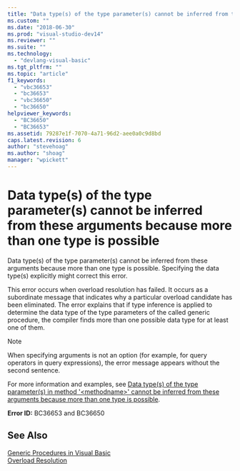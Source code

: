 ```yaml
---
title: "Data type(s) of the type parameter(s) cannot be inferred from these arguments because more than one type is possible | Microsoft Docs"
ms.custom: ""
ms.date: "2018-06-30"
ms.prod: "visual-studio-dev14"
ms.reviewer: ""
ms.suite: ""
ms.technology: 
  - "devlang-visual-basic"
ms.tgt_pltfrm: ""
ms.topic: "article"
f1_keywords: 
  - "vbc36653"
  - "bc36653"
  - "vbc36650"
  - "bc36650"
helpviewer_keywords: 
  - "BC36650"
  - "BC36653"
ms.assetid: 79287e1f-7070-4a71-96d2-aee0a0c9d8bd
caps.latest.revision: 6
author: "stevehoag"
ms.author: "shoag"
manager: "wpickett"
---
```

# Data type(s) of the type parameter(s) cannot be inferred from these arguments because more than one type is possible
Data type(s) of the type parameter(s) cannot be inferred from these arguments because more than one type is possible. Specifying the data type(s) explicitly might correct this error.  
  
 This error occurs when overload resolution has failed. It occurs as a subordinate message that indicates why a particular overload candidate has been eliminated. The error explains that if type inference is applied to determine the data type of the type parameters of the called generic procedure, the compiler finds more than one possible data type for at least one of them.  
  
> [!NOTE]
>  When specifying arguments is not an option (for example, for query operators in query expressions), the error message appears without the second sentence.  
  
 For more information and examples, see [Data type(s) of the type parameter(s) in method '\<methodname>' cannot be inferred from these arguments because more than one type is possible](../misc/data-type-s-of-the-type-parameter-s-in-method-methodname-cannot-be-inferred-from-these-arguments-because-more-than-one-type-is-possible.md).  
  
 **Error ID:** BC36653 and BC36650  
  
## See Also  
 [Generic Procedures in Visual Basic](../Topic/Generic%20Procedures%20in%20Visual%20Basic.md)   
 [Overload Resolution](../Topic/Overload%20Resolution%20\(Visual%20Basic\).md)